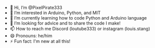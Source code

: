 - 👋 Hi, I’m @PixelPirate333
- 👀 I’m interested in Arduino, Python, and MIT
- 🌱 I’m currently learning how to code Python and Arduino language
- 💞️ I’m looking for advice and to share the code I make!
- 📫 How to reach me Discord (loutube333) or instagram (louis.stang)
- 😄 Pronouns: he/him
- ⚡ Fun fact: I'm new at all this!

<!---
PixelPirate333/PixelPirate333 is a ✨ special ✨ repository because its `README.md` (this file) appears on your GitHub profile.
You can click the Preview link to take a look at your changes.
--->
